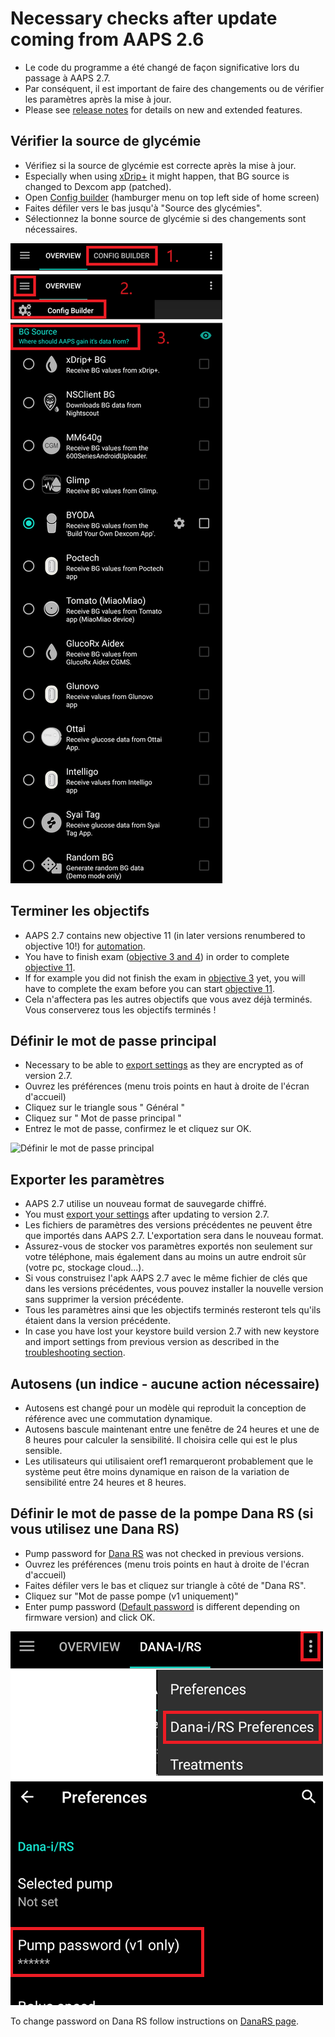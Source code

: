 # Necessary checks after update coming from AAPS 2.6

- Le code du programme a été changé de façon significative lors du passage à AAPS 2.7.
- Par conséquent, il est important de faire des changements ou de vérifier les paramètres après la mise à jour.
- Please see [release notes](ReleaseNotes.md#version-270) for details on new and extended features.

## Vérifier la source de glycémie

- Vérifiez si la source de glycémie est correcte après la mise à jour.
- Especially when using [xDrip+](../CompatibleCgms/xDrip.md) it might happen, that BG source is changed to Dexcom app (patched).
- Open [Config builder](../SettingUpAaps/ConfigBuilder.md#bg-source) (hamburger menu on top left side of home screen)
- Faites défiler vers le bas jusqu'à "Source des glycémies".
- Sélectionnez la bonne source de glycémie si des changements sont nécessaires.

![Source des glycémies](../images/ConfBuild_BG.png)

## Terminer les objectifs

- AAPS 2.7 contains new objective 11 (in later versions renumbered to objective 10!) for [automation](../DailyLifeWithAaps/Automations.md).
- You have to finish exam ([objective 3 and 4](../SettingUpAaps/CompletingTheObjectives.md#objective-3-prove-your-knowledge)) in order to complete [objective 11](../SettingUpAaps/CompletingTheObjectives.md#objective-11-enabling-additional-features-for-daytime-use-such-as-dynamic-sensitivity-plugin-dynisf).
- If for example you did not finish the exam in [objective 3](../SettingUpAaps/CompletingTheObjectives.md#objective-3-prove-your-knowledge) yet, you will have to complete the exam before you can start [objective 11](../SettingUpAaps/CompletingTheObjectives.md#objective-11-enabling-additional-features-for-daytime-use-such-as-dynamic-sensitivity-plugin-dynisf).
- Cela n'affectera pas les autres objectifs que vous avez déjà terminés. Vous conserverez tous les objectifs terminés !

## Définir le mot de passe principal

- Necessary to be able to [export settings](ExportImportSettings.md) as they are encrypted as of version 2.7.
- Ouvrez les préférences (menu trois points en haut à droite de l'écran d'accueil)
- Cliquez sur le triangle sous " Général "
- Cliquez sur " Mot de passe principal "
- Entrez le mot de passe, confirmez le et cliquez sur OK.

![Définir le mot de passe principal](../images/MasterPW.png)

## Exporter les paramètres

- AAPS 2.7 utilise un nouveau format de sauvegarde chiffré.
- You must [export your settings](ExportImportSettings.md) after updating to version 2.7.
- Les fichiers de paramètres des versions précédentes ne peuvent être que importés dans AAPS 2.7. L'exportation sera dans le nouveau format.
- Assurez-vous de stocker vos paramètres exportés non seulement sur votre téléphone, mais également dans au moins un autre endroit sûr (votre pc, stockage cloud...).
- Si vous construisez l'apk AAPS 2.7 avec le même fichier de clés que dans les versions précédentes, vous pouvez installer la nouvelle version sans supprimer la version précédente.
- Tous les paramètres ainsi que les objectifs terminés resteront tels qu'ils étaient dans la version précédente.
- In case you have lost your keystore build version 2.7 with new keystore and import settings from previous version as described in the [troubleshooting section](../GettingHelp/TroubleshootingAndroidStudio#lost-keystore).

## Autosens (un indice - aucune action nécessaire)

- Autosens est changé pour un modèle qui reproduit la conception de référence avec une commutation dynamique.
- Autosens bascule maintenant entre une fenêtre de 24 heures et une de 8 heures pour calculer la sensibilité. Il choisira celle qui est le plus sensible.
- Les utilisateurs qui utilisaient oref1 remarqueront probablement que le système peut être moins dynamique en raison de la variation de sensibilité entre 24 heures et 8 heures.

## Définir le mot de passe de la pompe Dana RS (si vous utilisez une Dana RS)

- Pump password for [Dana RS](../CompatiblePumps/DanaRS-Insulin-Pump.md) was not checked in previous versions.
- Ouvrez les préférences (menu trois points en haut à droite de l'écran d'accueil)
- Faites défiler vers le bas et cliquez sur triangle à côté de "Dana RS".
- Cliquez sur "Mot de passe pompe (v1 uniquement)"
- Enter pump password ([Default password](../CompatiblePumps/DanaRS-Insulin-Pump.md#default-password) is different depending on firmware version) and click OK.

![Set Dana RS password](../images/DanaRSPW.png)

To change password on Dana RS follow instructions on [DanaRS page](../CompatiblePumps/DanaRS-Insulin-Pump.md#change-password-on-pump).
